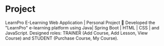 # Project
LearnPro E-Learning Web Application | Personal Project 

Developed the "LearnPro" e-learning platform using Java| Spring Boot | HTML | CSS | and JavaScript.
Designed roles: TRAINER (Add Course, Add Lesson, View Course) and STUDENT (Purchase Course, My Course).
